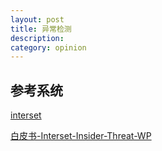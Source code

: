 ```yaml
---
layout: post
title: 异常检测
description: 
category: opinion
---
```


## 参考系统
[interset](https://www.interset.com)

[白皮书-Interset-Insider-Threat-WP](../../upload/security/Interset-Insider-Threat-WP-2014-final-PDF2.pdf)

